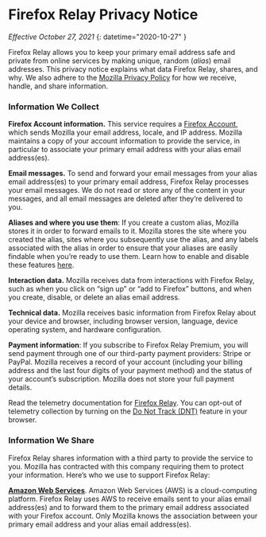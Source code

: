 # Firefox Relay Privacy Notice

*Effective October 27, 2021*
{: datetime="2020-10-27" }

Firefox Relay allows you to keep your primary email address safe and private from online services by making unique, random (*alias*) email addresses. This privacy notice explains what data Firefox Relay, shares, and why. We also adhere to the [Mozilla Privacy Policy](https://www.mozilla.org/privacy/) for how we receive, handle, and share information.

### Information We Collect

__Firefox Account information.__ This service requires a [Firefox Account](https://www.mozilla.org/privacy/firefox/#firefox-accounts-join-firefox), which sends Mozilla your email address, locale, and IP address. Mozilla maintains a copy of your account information to provide the service, in particular to associate your primary email address with your alias email address(es).

__Email messages.__ To send and forward your email messages from your alias email address(es) to your primary email address, Firefox Relay processes your email messages. We do not read or store any of the content in your messages, and all email messages are deleted after they’re delivered to you.

__Aliases and where you use them__: If you create a custom alias, Mozilla stores it in order to forward emails to it. Mozilla stores the site where you created the alias, sites where you subsequently use the alias, and any labels associated with the alias in order to ensure that your aliases are easily findable when you’re ready to use them. Learn how to enable and disable these features [here](https://relay.firefox.com/accounts/settings/).

__Interaction data.__ Mozilla receives data from interactions with Firefox Relay, such as when you click on “sign up” or “add to Firefox” buttons, and when you create, disable, or delete an alias email address.

__Technical data.__ Mozilla receives basic information from Firefox Relay about your device and browser, including browser version, language, device operating system, and hardware configuration.

__Payment information__: If you subscribe to Firefox Relay Premium, you will send payment through one of our third-party payment providers: Stripe or PayPal. Mozilla receives a record of your account (including your billing address and the last four digits of your payment method) and the status of your account’s subscription. Mozilla does not store your full payment details.

Read the telemetry documentation for [Firefox Relay](https://github.com/mozilla/fx-private-relay/blob/master/METRICS.md?). You can opt-out of telemetry collection by turning on the [Do Not Track (DNT)](https://support.mozilla.org/kb/how-do-i-turn-do-not-track-feature) feature in your browser.  

### Information We Share

Firefox Relay shares information with a third party to provide the service to you. Mozilla has contracted with this company requiring them to protect your information. Here’s who we use to support Firefox Relay:

__[Amazon Web Services](https://aws.amazon.com/privacy/)__. Amazon Web Services (AWS) is a cloud-computing platform. Firefox Relay uses AWS to receive emails sent to your alias email address(es) and to forward them to the primary email address associated with your Firefox account. Only Mozilla knows the association between your primary email address and your alias email address(es).
